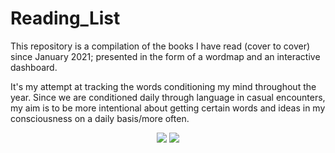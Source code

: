 # Reading_List

This repository is a compilation of the books I have read (cover to cover) since January 2021; presented in the form of a wordmap and an interactive dashboard.

It's my attempt at tracking the words conditioning my mind throughout the year. Since we are conditioned daily through language in casual encounters, my aim is to be more intentional about getting certain words and ideas in my consciousness on a daily basis/more often.

<p  align="center">
  <img  src="https://user-images.githubusercontent.com/92489108/210157594-8eb04047-bac7-4981-bb51-71b69bc3a425.png" />
  
  <img  src="https://user-images.githubusercontent.com/92489108/222938780-304aa6a0-8e90-4765-bbe3-acc2be140547.png" />
</P>
